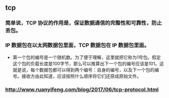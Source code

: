 ## tcp
### 简单说，TCP 协议的作用是，保证数据通信的完整性和可靠性，防止丢包。
### IP 数据包在以太网数据包里面，TCP 数据包在 IP 数据包里面。
- 第一个包的编号是一个随机数。为了便于理解，这里就把它称为1号包。假定这个包的负载长度是100字节，那么可以推算出下一个包的编号应该是101。这就是说，每个数据包都可以得到两个编号：自身的编号，以及下一个包的编号。接收方由此知道，应该按照什么顺序将它们还原成原始文件。
### http://www.ruanyifeng.com/blog/2017/06/tcp-protocol.html
